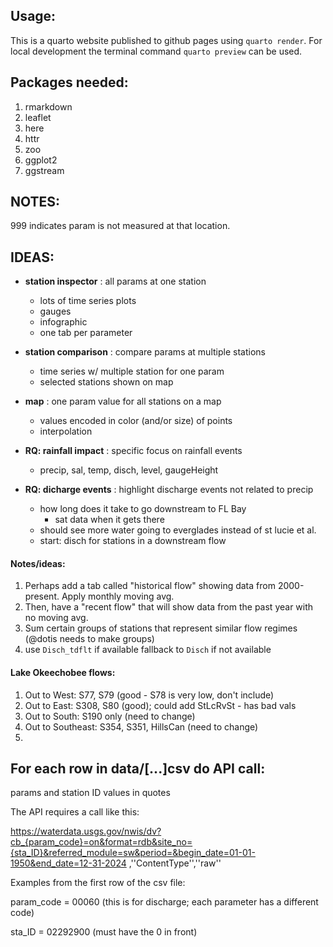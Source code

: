 ## Usage:
This is a quarto website published to github pages using `quarto render`.
For local development the terminal command `quarto preview` can be used.

## Packages needed:
1. rmarkdown
2. leaflet
3. here
4. httr
5. zoo
6. ggplot2
7. ggstream

## NOTES:
999 indicates param is not measured at that location.

## IDEAS:
* **station inspector** : all params at one station
  * lots of time series plots
  * gauges
  * infographic
  * one tab per parameter
* **station comparison** : compare params at multiple stations
  * time series w/ multiple station for one param
  * selected stations shown on map
* **map** : one param value for all stations on a map
  * values encoded in color (and/or size) of points
  * interpolation
  
* **RQ: rainfall impact** : specific focus on rainfall events
  * precip, sal, temp, disch, level, gaugeHeight
* **RQ: dicharge events** : highlight discharge events not related to precip
  * how long does it take to go downstream to FL Bay
    * sat data when it gets there
  * should see more water going to everglades instead of st lucie et al.
  * start: disch for stations in a downstream flow

#### Notes/ideas:
1. Perhaps add a tab called "historical flow" showing data from 2000-present. Apply monthly moving avg.
2. Then, have a "recent flow" that will show data from the past year with no moving avg.
3. Sum certain groups of stations that represent similar flow regimes (@dotis needs to make groups)
4. use `Disch_tdflt` if available fallback to `Disch` if not available

#### Lake Okeechobee flows:
1. Out to West: S77, S79 (good - S78 is very low, don't include)
2. Out to East: S308, S80 (good); could add StLcRvSt - has bad vals
3. Out to South: S190 only (need to change) 
4. Out to Southeast: S354, S351, HillsCan (need to change)
5. 


## For each row in data/[...]csv do API call:

params and station ID values in quotes

The API requires a call like this:

https://waterdata.usgs.gov/nwis/dv?cb_{param_code}=on&format=rdb&site_no={sta_ID}&referred_module=sw&period=&begin_date=01-01-1950&end_date=12-31-2024 ,''ContentType'',''raw''

Examples from the first row of the csv file:

param_code =  00060 (this is for discharge; each parameter has a different code)

sta_ID = 02292900 (must have the 0 in front)

